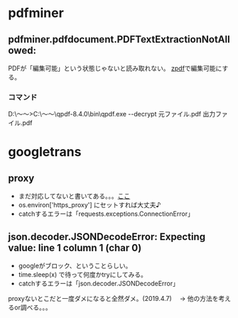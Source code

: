# pdfminer

## pdfminer.pdfdocument.PDFTextExtractionNotAllowed:
PDFが「編集可能」という状態じゃないと読み取れない。
[zpdf](https://sourceforge.net/projects/qpdf/)で編集可能にする。

### コマンド
D:\～～>C:\～～\qpdf-8.4.0\bin\qpdf.exe --decrypt 元ファイル.pdf 出力ファイル.pdf

# googletrans

## proxy
* まだ対応してないと書いてある。。。[ここ](https://github.com/ssut/py-googletrans)
* os.environ['https_proxy'] にセットすれば大丈夫♪
* catchするエラーは「requests.exceptions.ConnectionError」

## json.decoder.JSONDecodeError: Expecting value: line 1 column 1 (char 0)
* googleがブロック、ということらしい。
* time.sleep(x) で待って何度かtryにしてみる。
* catchするエラーは「json.decoder.JSONDecodeError」

proxyないとこだと一度ダメになると全然ダメ。(2019.4.7)
　-> 他の方法を考えるor調べる。。。
